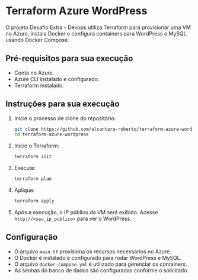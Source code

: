 # Terraform Azure WordPress

O projeto Desafio Extra - Devops utiliza Terraform para provisionar uma VM no Azure, instala Docker e configura containers para WordPress e MySQL usando Docker Compose.

## Pré-requisitos para sua execução

- Conta no Azure.
- Azure CLI instalado e configurado.
- Terraform instalado.

## Instruções para sua execução

1. Inicie o processo de clone do repositório:
    ```bash
    git clone https://github.com/alcantara-roberto/terraform-azure-wordpress.git
    cd terraform-azure-wordpress
    ```

2. Inicie o Terraform:
    ```bash
    terraform init
    ```

3. Execute:
    ```bash
    terraform plan
    ```

4. Aplique:
    ```bash
    terraform apply
    ```

5. Após a execução, o IP público da VM será exibido. Acesse `http://<seu_ip_publico>` para ver o WordPress.

## Configuração

- O arquivo `main.tf` provisiona os recursos necessários no Azure.
- O Docker é instalado e configurado para rodar WordPress e MySQL.
- O arquivo `docker-compose.yml` é utilizado para gerenciar os containers.
- As senhas do banco de dados são configuradas conforme o solicitado.